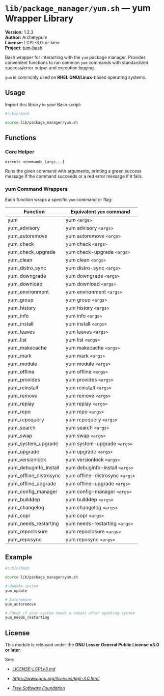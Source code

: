 # `lib/package_manager/yum.sh` — yum Wrapper Library

**Version:** 1.2.3  
**Author:** Archetypum  
**License:** LGPL-3.0-or-later  
**Project:** [tum-bash](https://github.com/Archetypum/tum-bash.git)

Bash wrapper for interacting with the `yum` package manager. Provides convenient functions to run common `yum` commands with standardized success/error output and execution logging.

`yum` is commonly used on **RHEL GNU/Linux**-based operating systems.

## Usage

Import this library in your Bash script:

```bash
#!/bin/bash

source lib/package_manager/yum.sh
```

## Functions

### Core Helper

`execute <command> [args...]`

Runs the given command with arguments, printing a green success message if the command succeeds or a red error message if it fails.

### yum Command Wrappers

Each function wraps a specific `yum` command or flag:

| **Function**           | **Equivalent `yum` command**    |
|------------------------|---------------------------------|
| yum                    | yum `<args>`                    |
| yum_advisory           | yum advisory `<args>`           |
| yum_autoremove         | yum autoremove `<args>`         |
| yum_check              | yum check `<args>`              |
| yum_check_upgrade      | yum check-upgrade `<args>`      |
| yum_clean              | yum clean `<args>`              |
| yum_distro_sync        | yum distro-sync `<args>`        |
| yum_downgrade          | yum downgrade `<args>`          |
| yum_download           | yum download `<args>`           |
| yum_environment        | yum environment `<args>`        |
| yum_group              | yum group `<args>`              |
| yum_history            | yum history `<args>`            |
| yum_info               | yum info `<args>`               |
| yum_install            | yum install `<args>`            |
| yum_leaves             | yum leaves `<args>`             |
| yum_list               | yum list `<args>`               |
| yum_makecache          | yum makecache `<args>`          |
| yum_mark               | yum mark `<args>`               |
| yum_module             | yum module `<args>`             |
| yum_offline            | yum offline `<args>`            |
| yum_provides           | yum provides `<args>`           |
| yum_reinstall          | yum reinstall `<args>`          |
| yum_remove             | yum remove `<args>`             |
| yum_replay             | yum replay `<args>`             |
| yum_repo               | yum repo `<args>`               |
| yum_repoquery          | yum repoquery `<args>`          |
| yum_search             | yum search `<args>`             |
| yum_swap               | yum swap `<args>`               |
| yum_system_upgrade     | yum system-upgrade `<args>`     |
| yum_upgrade            | yum upgrade `<args>`            |
| yum_versionlock        | yum versionlock `<args>`        |
| yum_debuginfo_install  | yum debuginfo-install `<args>`  |
| yum_offline_distrosync | yum offline-distrosync `<args>` |
| yum_offline_upgrade    | yum offline-upgrade `<args>`    |
| yum_config_manager     | yum config-manager `<args>`     |
| yum_builddep           | yum builddep `<args>`           |
| yum_changelog          | yum changelog `<args>`          |
| yum_copr               | yum copr `<args>`               |
| yum_needs_restarting   | yum needs-restarting `<args>`   |
| yum_repoclosure        | yum repoclosure `<args>`        |
| yum_reposync           | yum reposync `<args>`           |


## Example

```bash
#!/bin/bash

source lib/package_manager/yum.sh

# Update system
yum_update

# Autoremove
yum_autoremove

# Check if your system needs a reboot after updating system
yum_needs_restarting
```

## License

This module is released under the **GNU Lesser General Public License v3.0 or later**.

See:

- [_LICENSE-LGPLv3.md_](https://github.com/Archetypum/tum-bash/blob/master/LICENSE-LGPLv3.md)

- _https://www.gnu.org/licenses/lgpl-3.0.html_

- [_Free Software Foundation_](https://www.fsf.org/)

